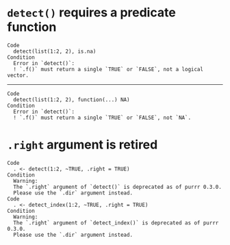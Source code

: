 # `detect()` requires a predicate function

    Code
      detect(list(1:2, 2), is.na)
    Condition
      Error in `detect()`:
      ! `.f()` must return a single `TRUE` or `FALSE`, not a logical vector.

---

    Code
      detect(list(1:2, 2), function(...) NA)
    Condition
      Error in `detect()`:
      ! `.f()` must return a single `TRUE` or `FALSE`, not `NA`.

# `.right` argument is retired

    Code
      . <- detect(1:2, ~TRUE, .right = TRUE)
    Condition
      Warning:
      The `.right` argument of `detect()` is deprecated as of purrr 0.3.0.
      Please use the `.dir` argument instead.
    Code
      . <- detect_index(1:2, ~TRUE, .right = TRUE)
    Condition
      Warning:
      The `.right` argument of `detect_index()` is deprecated as of purrr 0.3.0.
      Please use the `.dir` argument instead.

